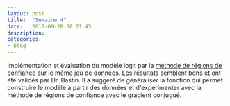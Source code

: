 ```yaml
---
layout: post
title:  "Semaine 4"
date:   2017-09-28 08:21:45
description:
categories:
- blog
---
```


Implémentation et évaluation du modèle logit par la [méthode de régions de confiance](https://github.com/brilhana/ift3150/blob/master/methods/BasicTrustRegion.jl) sur le même jeu de données. Les résultats semblent bons et ont été validés par Dr. Bastin. Il a suggéré de généraliser la fonction qui permet construire le modèle à partir des données et d'expérimenter avec la méthode de régions de confiance avec le gradient conjugué.

